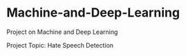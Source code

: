 # Machine-and-Deep-Learning

Project on Machine and Deep Learning

Project Topic: Hate Speech Detection
